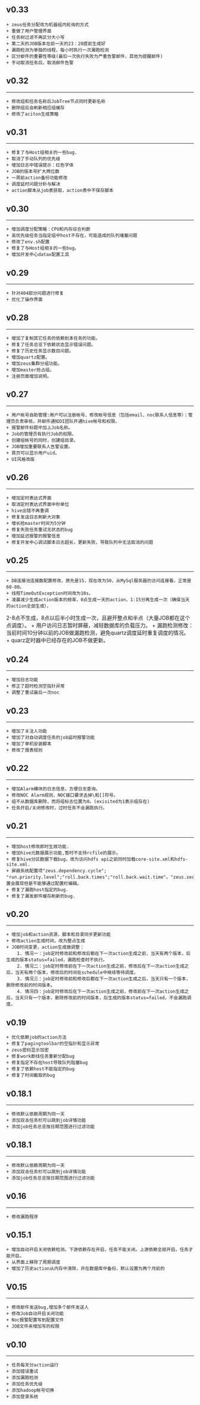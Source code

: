 
## v0.33
	+ zeus任务分配改为机器组内轮询的方式
	+ 重做了用户管理界面
	+ 任务树过滤不再区分大小写
	+ 第二天的JOB版本在前一天的23：20提前生成好	
	+ 漏跑检测为单独的线程，每小时执行一次漏跑检测	
	+ 区分邮件的重要性等级(最后一次执行失败为严重告警邮件，其他为提醒邮件)	
	+ 手动取消任务后，取消邮件告警	


## v0.32
------------------
	+ 修改组和任务名称后JobTree节点同时更新名称
	+ 删除组后会刷新相应组缓存
	+ 修改了aciton生成策略

## v0.31
------------------
	+ 修复了与Host组相关的一些bug.
	+ 取消了手动队列的优先级
	+ 增加日志中错误提示：红色字体	
	+ JOB的版本号扩大两位数
	+ 一周前action备份功能修改	
	+ 调度延时问题分析与解决	
	+ action脚本从job表获取，action表中不保存脚本

## v0.30
------------------
	+ 增加调度分配策略：CPU和内存综合判断 
	+ 高优先级任务当指定组中host不存在，可能造成的队列堵塞问题   
	+ 修改了env.sh配置
	+ 修复了与Host组相关的一些bug。
	+ 增加开发中心datax配置工具


## v0.29
------------------
	+ 针对404部分问题进行修复
	+ 优化了操作界面

## v0.28
------------------
	+ 增加了复制其它任务的依赖到本任务的功能。
	+ 修复了任务总览下依赖状态显示错误问题。
	+ 修复了历史任务显示数目问题。
	+ 增加quartz配置。
	+ 增加zeus集群分组功能。
	+ 增加master抢占组。
	+ 注册页面增加说明。


## v0.27
-------------------
	+ 用户帐号自助管理:用户可以注册帐号、修改帐号信息（包括email、noc联系人信息等）；管理员负责审核，并邮件通知DI团队开通hive帐号和权限。
	+ 报警邮件标题中加上Job名称。
	+ Job的管理员有执行Job的权限。
	+ 创建组帐号的同时，创建组目录。
	+ JOB增加重要联系人告警设置。
	+ 首页可以显示用户uid。
	+ UI风格改版


## v0.26
-------------------
	+ 增加定时表达式界面
	+ 取消定时表达式界面中秒单位
	+ hive出错不再重调
	+ 修复发送日志刷新大对象
	+ 增长抢master时间为5分钟
	+ 修复失败任务重试无状态的bug	
	+ 增加延迟报警的报警信息	
	+ 修复开发中心调试脚本日志超长，更新失败，导致队列中无法取消的问题

## v0.25
-------------------
	+ DB连接池连接数配置修改，原先是15，现在改为50，从MySql服务器的访问连接看，正常是60-80。
	+ 线程TimeOutException时间改为10s。
	+ 凌晨减少生成action版本的频率，0点生成一天的action，1:15分再生成一次（确保当天的action全部生成），
2-8点不生成，8点以后半小时生成一次，且避开整点和半点（大量JOB都在这个点调度）。
	+ 用户访问日志暂时屏蔽，减轻数据库的负载压力。
	+ 漏跑检测修改：当前时间10分钟以前的JOB做漏跑检测，避免quartz调度延时重复调度的情况。
	+ quarz定时器中已经存在的JOB不做更新。

## v0.24
-------------------
	+ 增加日志功能
	+ 修正了超时检测空指针异常
	+ 调整了重试最后一次noc

## v0.23
-------------------
	+ 增加了关注人功能
	+ 增加了对自动调度任务的job延时报警功能
	+ 增加了单机安装脚本
	+ 修改了报表规则


## v0.22
-------------------
	+ 增加Alarm模块的日志信息，方便日志查询。
	+ 修改NOC Alarm规则，NOC接口要求去掉\和[]符号。
	+ 组不从数据库删除，而将组标志位置为0。(exisited为1表示组存在)
	+ 任务开启/关闭修改时，过时任务不会漏跑执行。

## v0.21
-------------------
	+ 增加host修改即时生效功能.
	+ 增加hive元数据展示功能,暂时不支持rcfile的展示。
	+ 修复hive分区数据下载bug，改为访问hdfs api之前同时加载core-site.xml和hdfs-site.xml.
	+ 屏蔽系统配置项"zeus.dependency.cycle"; "run.priority.level";"roll.back.times";"roll.back.wait.time"。"zeus.secret.script"配置会展现但是不能够通过配置栏编辑。
	+ 修复了漏跑host指定的bug.
	+ 修复了漏发邮件缓存刷新的bug.


## v0.20
-------------------
	+ 增加job和action资源，脚本和目录同步更新功能
	+ 修改action生成时间，改为整点生成
	+ JOB时间变更，action生成做调整：
		1. 情况一：job定时修改前和修改后都在下一次action生成之前，当天有两个版本，后生成的版本status=failed，漏跑检查时不执行。
		2. 情况二：job定时修改前在下一次action生成之前，修改后在下一次action生成之后，当天有两个版本，修改后的时间在schedule中继续等待调度。
		3. 情况三：job定时修改前和修改后都在下一次action生成之后，当天只有一个版本，删除修改前的时间版本。
		4. 情况四：job定时修改后在下一次action生成之前，修改前在下一次action生成之后，当天只有一个版本，删除修改前的时间版本，后生成的版本status=failed，不会漏跑调度。

## v0.19
	+ 优化依赖job的action方法
	+ 修复了pagingtoolbar的空指针和显示异常
	+ zeus密码显示加密
	+ 修复work断线任务重新分配bug
	+ 修复指定不存在host导致队列阻塞bug
	+ 修复了依赖host不能指定的bug
	+ 修复了时间截取的bug

## v0.18.1
-------------------
	+ 修改默认依赖周期为同一天
	+ 添加双击任务栏可以跳到job详情功能
	+ 添加job任务总览按日期范围进行过滤功能

## v0.18.1
-------------------
	+ 修改默认依赖周期为同一天
	+ 添加双击任务栏可以跳到job详情功能
	+ 添加job任务总览按日期范围进行过滤功能

## v0.16
-------------------
	+ 修改漏跑程序

## v0.15.1
	+ 增加自动开启关闭依赖检测。下游依赖存在开启，任务不能关闭。上游依赖全部开启，任务才能开启。
	+ 从界面上移除了周期调度
	+ 增加了历史action从内存中清除，并在数据库中备份，默认设置为两个月前的

## V0.15
-------------------
	+ 修改邮件发送bug,增加多个邮件发送人
	+ 修改Job自动开启关闭功能
	+ Noc报警配置写到配置文件
	+ JOB文件夹增加写的权限

## v0.10
-------------------
	+ 任务每天分action运行
	+ 添加错误重试
	+ 添加漏跑检测
	+ 添加任务优先级
	+ 添加hadoop帐号切换
	+ 添加登录系统
	

